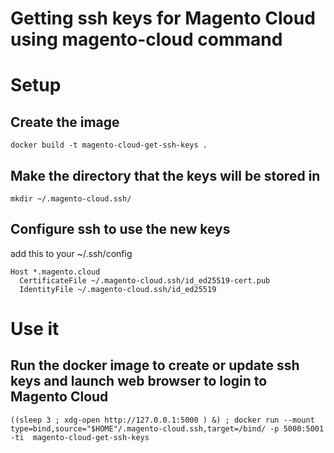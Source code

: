 # Getting ssh keys for Magento Cloud using magento-cloud command

# Setup

## Create the image

```
docker build -t magento-cloud-get-ssh-keys .
```
## Make the directory that the keys will be stored in

```
mkdir ~/.magento-cloud.ssh/
```

## Configure ssh to use the new keys

add this to your ~/.ssh/config
```
Host *.magento.cloud
  CertificateFile ~/.magento-cloud.ssh/id_ed25519-cert.pub
  IdentityFile ~/.magento-cloud.ssh/id_ed25519

```

# Use it

## Run the docker image to create or update ssh keys and launch web browser to login to Magento Cloud

```
((sleep 3 ; xdg-open http://127.0.0.1:5000 ) &) ; docker run --mount type=bind,source="$HOME"/.magento-cloud.ssh,target=/bind/ -p 5000:5001 -ti  magento-cloud-get-ssh-keys
```

